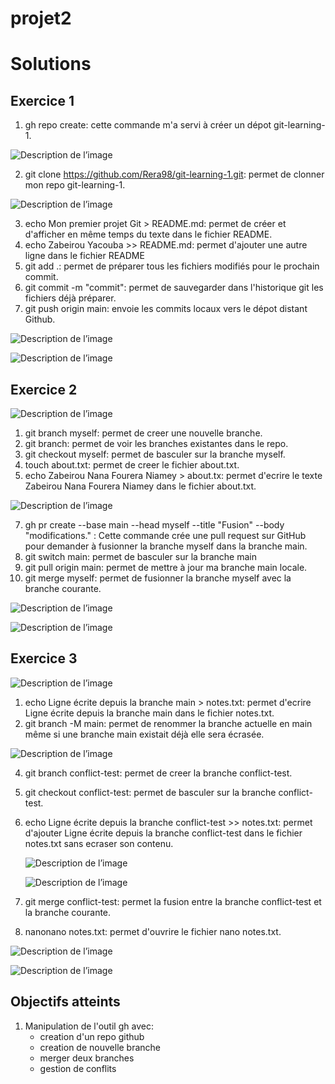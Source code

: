 # projet2

# Solutions

## Exercice 1

1. gh repo create: cette commande m'a servi à créer un dépot git-learning-1.

![Description de l’image](assets/Creer_git_1.png)

2. git clone https://github.com/Rera98/git-learning-1.git: permet de clonner mon repo git-learning-1.

![Description de l’image](assets/Cloner_git_1.png)

3. echo Mon premier projet Git > README.md: permet de créer et d'afficher en même temps du texte dans le fichier README.
4. echo Zabeirou Yacouba >> README.md: permet d'ajouter une autre ligne dans le fichier README
5. git add .: permet de préparer tous les fichiers modifiés pour le prochain commit.
6. git commit -m "commit": permet de sauvegarder dans l'historique git les fichiers déjà préparer.
7. git push origin main: envoie les commits locaux vers le dépot distant Github.

![Description de l’image](assets/echo_git_1.png)

![Description de l’image](assets/Exercice1_history.png)

## Exercice 2

![Description de l’image](assets/Creer_git_2.png)

1. git branch myself: permet de creer une nouvelle branche.
2. git branch: permet de voir les branches existantes dans le repo.
3. git checkout myself: permet de basculer sur la branche myself.
4. touch about.txt: permet de creer le fichier about.txt.
5. echo Zabeirou Nana Fourera Niamey > about.tx: permet d'ecrire le texte Zabeirou Nana Fourera Niamey dans le fichier about.txt.

  ![Description de l’image](assets/Creer_myself.png)

7. gh pr create --base main --head myself --title "Fusion" --body "modifications." : Cette commande crée une pull request sur GitHub pour demander à fusionner la branche myself dans la branche main.
8. git switch main: permet de basculer sur la branche main
9. git pull origin main: permet de mettre à jour ma branche main locale.
10. git merge myself: permet de fusionner la branche myself avec la branche courante.

![Description de l’image](assets/pull_request_1.png)

![Description de l’image](assets/Exercice2_history.png)

## Exercice 3

![Description de l’image](assets/Creer_git_3.png)

1. echo Ligne écrite depuis la branche main > notes.txt: permet d'ecrire Ligne écrite depuis la branche main dans le fichier notes.txt.
2. git branch -M main: permet de renommer la branche actuelle en main même si une branche main existait déjà elle sera écrasée.

![Description de l’image](assets/Creer_notes.png)

4. git branch conflict-test: permet de creer la branche conflict-test.
5. git checkout conflict-test: permet de basculer sur la branche conflict-test.
7. echo Ligne écrite depuis la branche conflict-test >> notes.txt: permet d'ajouter Ligne écrite depuis la branche conflict-test dans le fichier notes.txt sans ecraser son contenu.

   ![Description de l’image](assets/Creer_conflict.png)

   ![Description de l’image](assets/modifier_main.png)
   
9. git merge conflict-test: permet la fusion entre la branche conflict-test et la branche courante.
10. nanonano notes.txt: permet d'ouvrire le fichier nano notes.txt.

![Description de l’image](assets/merge_conflict.png)

![Description de l’image](assets/Exercice3_history.png)

## Objectifs atteints

1. Manipulation de l'outil gh avec:
   - creation d'un repo github
   - creation de nouvelle branche
   - merger deux branches
   - gestion de conflits

